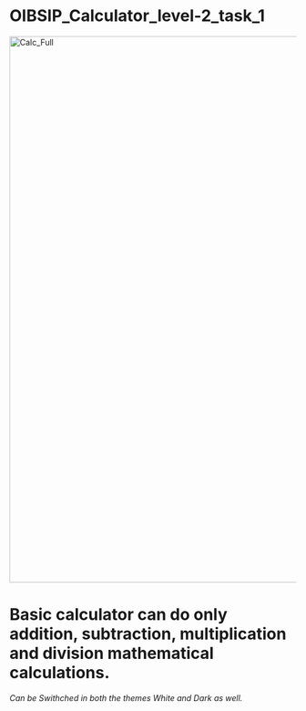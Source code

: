 # OIBSIP_Calculator_level-2_task_1
<img width="959" alt="Calc_Full" src="https://user-images.githubusercontent.com/102477288/218167610-4e582b7d-c8d9-407b-b8a1-50f9097f3250.png">
<h1>Basic calculator can do only addition, subtraction, multiplication and division mathematical calculations.</h1>

<i>Can be Swithched in both the themes White and Dark as well.</i>
